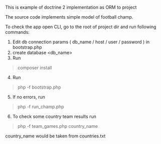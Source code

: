 This is example of doctrine 2 implementation as ORM to project

The source code implements simple model of football champ.

To check the app open CLI, go to the root of project dir and run following commands:

1. Edit db connection params ( db_name / host / user / password ) in bootstrap.php 
2. create database <db_name>
3. Run 
> composer install
4. Run 
> php -f bootstrap.php

5. If no errors, run
> php -f run_champ.php
 
6. To check some country team results run
> php -f team_games.php country_name

country_name would be taken from countries.txt